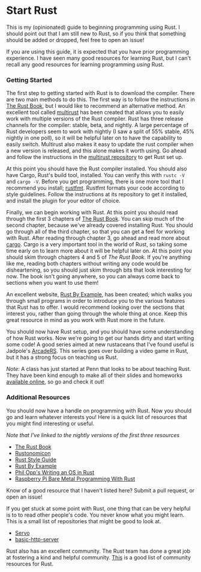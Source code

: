 # Start Rust
This is my (opinionated) guide to beginning programming using Rust. I should point out that I am still new to Rust, so if you think that something should be added or dropped, feel free to open an issue!

If you are using this guide, it is expected that you have prior programming experience. I have seen many good resources for learning Rust, but I can't recall any good resources for learning programming _using_ Rust.

### Getting Started
The first step to getting started with Rust is to download the compiler. There are two main methods to do this. The first way is to follow the instructions in [The Rust Book](https://doc.rust-lang.org/book/), but I would like to recommend an alternative method. An excellent tool called [multirust](https://github.com/brson/multirust) has been created that allows you to easily work with multiple versions of the Rust compiler. Rust has three release channels for the compiler: stable, beta, and nightly. A large percentage of Rust developers seem to work with nightly (I saw a split of 55% stable, 45% nightly in one poll), so it will be helpful later on to have the capability to easily switch. Multirust also makes it easy to update the rust compiler when a new version is released, and this alone makes it worth using. Go ahead and follow the instructions in the [multirust repository](https://github.com/brson/multirust) to get Rust set up.

At this point you should have the Rust compiler installed. You should also have Cargo, Rust's build tool, installed. You can verify this with `rustc -V` and `cargo -V`. Before you get programming, there is one more tool that I recommend you install; [rustfmt](https://github.com/rust-lang-nursery/rustfmt). Rustfmt formats your code according to style guidelines. Follow the instructions at its repository to get it installed, and install the plugin for your editor of choice.

Finally, we can begin working with Rust. At this point you should read through the first 3 chapters of [The Rust Book](https://doc.rust-lang.org/book/). You can skip much of the second chapter, because we've already covered installing Rust. You should go through all of the third chapter, so that you can get a feel for working with Rust. After reading through chapter 3, go ahead and read more about [cargo](http://doc.crates.io/guide.html). Cargo is a very important tool in the world of Rust, so taking some time early on to learn more about it will be helpful later on. At this point you should skim through chapters 4 and 5 of _The Rust Book_. If you're anything like me, reading both chapters without writing any code would be disheartening, so you should just skim through bits that look interesting for now. The book isn't going anywhere, so you can always come back to sections when you want to use them!

An excellent website, [Rust By Example](http://rustbyexample.com/), has been created; which walks you through small programs in order to introduce you to the various features that Rust has to offer. I would recommend looking over the sections that interest you, rather than going through the whole thing at once. Keep this great resource in mind as you work with Rust more in the future.

You should now have Rust setup, and you should have some understanding of how Rust works. Now we're going to get our hands dirty and start writing some code! A good series aimed at new rustaceans that I've found useful is Jadpole's [ArcadeRS](https://jadpole.github.io/arcaders/arcaders-1-0/). This series goes over building a video game in Rust, but it has a strong focus on teaching us Rust.

*Note:* A class has just started at Penn that looks to be about teaching Rust. They have been kind enough to make all of their slides and homeworks [available online](https://cis198-2016s.github.io/), so go and check it out!

### Additional Resources
You should now have a handle on programming with Rust. Now you should go and learn whatever interests you! Here is a quick list of resources that you might find interesting or useful.

*Note that I've linked to the nightly versions of the first three resources*

- [The Rust Book](https://doc.rust-lang.org/nightly/book/)
- [Rustonomicon](https://doc.rust-lang.org/nightly/nomicon/)
- [Rust Style Guide](https://doc.rust-lang.org/nightly/style/a)
- [Rust By Example](http://rustbyexample.com/)
- [Phil Opp's Writing an OS in Rust](http://os.phil-opp.com/)
- [Raspberry Pi Bare Metal Programming With Rust](https://blog.thiago.me/raspberry-pi-bare-metal-programming-with-rust/)

Know of a good resource that I haven't listed here? Submit a pull request, or open an issue!

If you get stuck at some point with Rust, one thing that can be very helpful is to to read other people's code. You never know what you might learn. This is a small list of repositories that might be good to look at.
- [Servo](https://github.com/servo/servo)
- [basic-http-server](https://github.com/brson/basic-http-server)

Rust also has an excellent community. The Rust team has done a great job at fostering a kind and helpful community. [This](https://www.rust-lang.org/community.html) is a good list of community resources for Rust.
